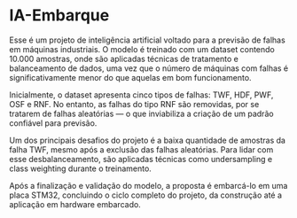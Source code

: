 # IA-Embarque

Esse é um projeto de inteligência artificial voltado para a previsão de falhas em máquinas industriais. O modelo é treinado com um dataset contendo 10.000 amostras, onde são aplicadas técnicas de tratamento e balanceamento de dados, uma vez que o número de máquinas com falhas é significativamente menor do que aquelas em bom funcionamento.

Inicialmente, o dataset apresenta cinco tipos de falhas: TWF, HDF, PWF, OSF e RNF. No entanto, as falhas do tipo RNF são removidas, por se tratarem de falhas aleatórias — o que inviabiliza a criação de um padrão confiável para previsão.

Um dos principais desafios do projeto é a baixa quantidade de amostras da falha TWF, mesmo após a exclusão das falhas aleatórias. Para lidar com esse desbalanceamento, são aplicadas técnicas como undersampling e class weighting durante o treinamento.

Após a finalização e validação do modelo, a proposta é embarcá-lo em uma placa STM32, concluindo o ciclo completo do projeto, da construção até a aplicação em hardware embarcado.
